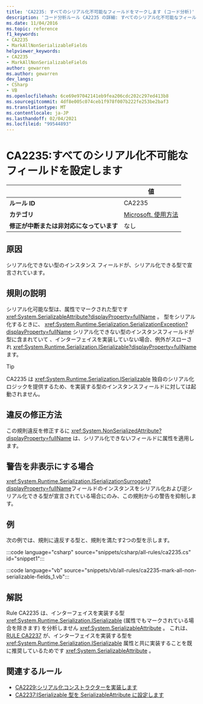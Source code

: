 ```yaml
---
title: 'CA2235: すべてのシリアル化不可能なフィールドをマークします (コード分析)'
description: 'コード分析ルール CA2235 の詳細: すべてのシリアル化不可能なフィールドをマークする'
ms.date: 11/04/2016
ms.topic: reference
f1_keywords:
- CA2235
- MarkAllNonSerializableFields
helpviewer_keywords:
- CA2235
- MarkAllNonSerializableFields
author: gewarren
ms.author: gewarren
dev_langs:
- CSharp
- VB
ms.openlocfilehash: 6ce69e97042141eb9fea206cdc202c297ed413b8
ms.sourcegitcommit: 4df8e005c074ceb1f978f007b222fe253be2baf3
ms.translationtype: MT
ms.contentlocale: ja-JP
ms.lasthandoff: 02/04/2021
ms.locfileid: "99544893"
---
```

# <a name="ca2235-mark-all-non-serializable-fields"></a>CA2235:すべてのシリアル化不可能なフィールドを設定します

| | 値 |
|-|-|
| **ルール ID** |CA2235|
| **カテゴリ** |[Microsoft. 使用方法](usage-warnings.md)|
| **修正が中断または非対応になっています** |なし|

## <a name="cause"></a>原因

シリアル化できない型のインスタンス フィールドが、シリアル化できる型で宣言されています。

## <a name="rule-description"></a>規則の説明

シリアル化可能な型は、属性でマークされた型です <xref:System.SerializableAttribute?displayProperty=fullName> 。 型をシリアル化するときに、 <xref:System.Runtime.Serialization.SerializationException?displayProperty=fullName> シリアル化できない型のインスタンスフィールドが型に含まれていて 、インターフェイスを実装していない場合、例外がスローされ <xref:System.Runtime.Serialization.ISerializable?displayProperty=fullName> ます。

> [!TIP]
> CA2235 は <xref:System.Runtime.Serialization.ISerializable> 独自のシリアル化ロジックを提供するため、を実装する型のインスタンスフィールドに対しては起動されません。

## <a name="how-to-fix-violations"></a>違反の修正方法

この規則違反を修正するに <xref:System.NonSerializedAttribute?displayProperty=fullName> は、シリアル化できないフィールドに属性を適用します。

## <a name="when-to-suppress-warnings"></a>警告を非表示にする場合

<xref:System.Runtime.Serialization.ISerializationSurrogate?displayProperty=fullName>フィールドのインスタンスをシリアル化および逆シリアル化できる型が宣言されている場合にのみ、この規則からの警告を抑制します。

## <a name="example"></a>例

次の例では、規則に違反する型と、規則を満たす2つの型を示します。

:::code language="csharp" source="snippets/csharp/all-rules/ca2235.cs" id="snippet1":::

:::code language="vb" source="snippets/vb/all-rules/ca2235-mark-all-non-serializable-fields_1.vb":::

## <a name="remarks"></a>解説

Rule CA2235 は、インターフェイスを実装する型 <xref:System.Runtime.Serialization.ISerializable> (属性でもマークされている場合を除きます) を分析しません <xref:System.SerializableAttribute> 。 これは、 [RULE CA2237](ca2237.md) が、インターフェイスを実装する型を <xref:System.Runtime.Serialization.ISerializable> 属性と共に実装することを既に推奨しているためです <xref:System.SerializableAttribute> 。

## <a name="related-rules"></a>関連するルール

- [CA2229:シリアル化コンストラクターを実装します](ca2229.md)
- [CA2237:ISerializable 型を SerializableAttribute に設定します](ca2237.md)
